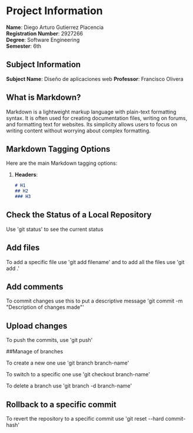 # Project Information

**Name**: Diego Arturo Gutierrez Placencia  
**Registration Number**: 2927266  
**Degree**: Software Engineering  
**Semester**: 6th 

## Subject Information

**Subject Name**: Diseño de aplicaciones web 
**Professor**: Francisco Olivera

## What is Markdown?

Markdown is a lightweight markup language with plain-text formatting syntax. It is often used for creating documentation files, writing on forums, and formatting text for websites. Its simplicity allows users to focus on writing content without worrying about complex formatting.

## Markdown Tagging Options

Here are the main Markdown tagging options:

1. **Headers**:
   ```markdown
   # H1
   ## H2
   ### H3

## Check the Status of a Local Repository

Use 'git status' to see the current status

## Add files

To add a specific file use 'git add filename' and to add all the files use 'git add .'

## Add comments

To commit changes use this to put a descriptive message 'git commit -m "Description of changes made"'

## Upload changes

To push the commits, use 'git push'

##Manage of branches

To create a new one use 'git branch branch-name'

To switch to a specific one use 'git checkout branch-name'

To delete a branch use 'git branch -d branch-name'

## Rollback to a specific  commit

To revert the repository to a specific commit use 'git reset --hard commit-hash'
